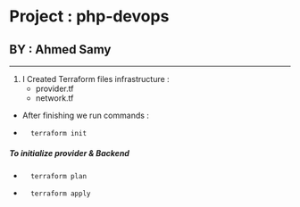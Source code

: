 # Project : php-devops
## BY : Ahmed Samy
***
1. I Created Terraform files infrastructure :
    - provider.tf
    - network.tf


* After finishing we run commands : 
- ```
    terraform init
  ```
<h5> To initialize provider & Backend </h5>

- ```
    terraform plan
  ```

- ```
    terraform apply
  ```